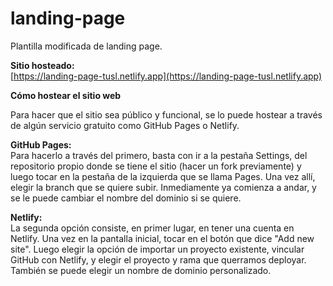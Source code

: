# landing-page
   Plantilla modificada de landing page.
   
   **Sitio hosteado:**<br>
   [https://landing-page-tusl.netlify.app](https://landing-page-tusl.netlify.app)

**Cómo hostear el sitio web**
   
   Para hacer que el sitio sea público y funcional, se lo puede hostear a través de algún servicio gratuito como GitHub Pages o Netlify. 
   
   **GitHub Pages:**<br>
   Para hacerlo a través del primero, basta con ir a la pestaña Settings, del repositorio propio donde se tiene el sitio (hacer un fork previamente) y luego tocar en la pestaña de la izquierda que se llama Pages. Una vez allí, elegir la branch que se quiere subir. Inmediamente ya comienza a andar, y se le puede cambiar el nombre del dominio si se quiere. 
   
   **Netlify:**<br>
   La segunda opción consiste, en primer lugar, en tener una cuenta en Netlify. Una vez en la pantalla inicial, tocar en el botón que dice "Add new site". Luego elegir la opción de importar un proyecto existente, vincular GitHub con Netlify, y elegir el proyecto y rama que querramos deployar. También se puede elegir un nombre de dominio personalizado.

